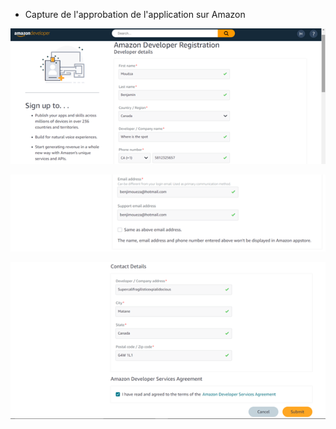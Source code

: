 * Capture de l'approbation de l'application sur Amazon

![Screenshot](app-1.png)  

![Screenshot](app-2.png)  

![Screenshot](app-3.png)  
